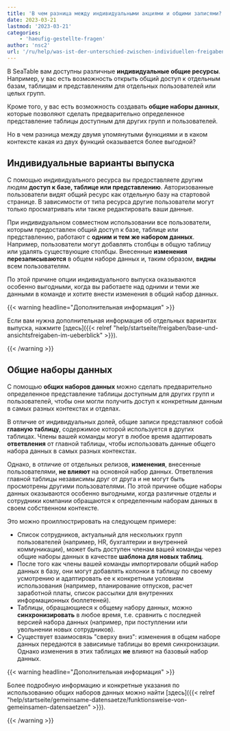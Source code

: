 ```yaml
---
title: 'В чем разница между индивидуальными акциями и общими записями?'
date: 2023-03-21
lastmod: '2023-03-21'
categories:
    - 'haeufig-gestellte-fragen'
author: 'nsc2'
url: '/ru/help/was-ist-der-unterschied-zwischen-individuellen-freigaben-und-gemeinsamen-datensaetzen'
---
```


В SeaTable вам доступны различные **индивидуальные общие ресурсы**. Например, у вас есть возможность открыть общий доступ к отдельным базам, таблицам и представлениям для отдельных пользователей или целых групп.

Кроме того, у вас есть возможность создавать **общие наборы данных**, которые позволяют сделать предварительно определенное представление таблицы доступным для других групп и пользователей.

Но в чем разница между двумя упомянутыми функциями и в каком контексте какая из двух функций оказывается более выгодной?

## Индивидуальные варианты выпуска

С помощью индивидуального ресурса вы предоставляете другим людям **доступ к базе, таблице или представлению**. Авторизованные пользователи видят общий ресурс как отдельную базу на стартовой странице. В зависимости от типа ресурса другие пользователи могут только просматривать или также редактировать ваши данные.

При индивидуальном совместном использовании все пользователи, которым предоставлен общий доступ к базе, таблице или представлению, работают с **одним и тем же набором данных**. Например, пользователи могут добавлять столбцы в общую таблицу или удалять существующие столбцы. Внесенные **изменения** **перезаписываются** в общем наборе данных и, таким образом, **видны** всем пользователям.

По этой причине опции индивидуального выпуска оказываются особенно выгодными, когда вы работаете над одними и теми же данными в команде и хотите внести изменения в общий набор данных.

{{< warning headline="Дополнительная информация" >}}

Если вам нужна дополнительная информация об отдельных вариантах выпуска, нажмите [здесь]({{< relref "help/startseite/freigaben/base-und-ansichtsfreigaben-im-ueberblick" >}}).

{{< /warning >}}

## Общие наборы данных

С помощью **общих наборов данных** можно сделать предварительно определенное представление таблицы доступным для других групп и пользователей, чтобы они могли получить доступ к конкретным данным в самых разных контекстах и отделах.

В отличие от индивидуальных долей, общие записи представляют собой **главную таблицу**, содержимое которой используется в других таблицах. Члены вашей команды могут в любое время адаптировать **ответвления** от главной таблицы, чтобы использовать данные общего набора данных в самых разных контекстах.

Однако, в отличие от отдельных релизов, **изменения**, внесенные пользователями, **не влияют** на основной набор данных. Ответвления главной таблицы независимы друг от друга и не могут быть просмотрены другими пользователями. По этой причине общие наборы данных оказываются особенно выгодными, когда различные отделы и сотрудники компании обращаются к определенным наборам данных в своем собственном контексте.

Это можно проиллюстрировать на следующем примере:

- Список сотрудников, актуальный для нескольких групп пользователей (например, HR, бухгалтерии и внутренней коммуникации), может быть доступен членам вашей команды через общие наборы данных в качестве **шаблона для новых таблиц**.
- После того как члены вашей команды импортировали общий набор данных в базу, они могут добавлять колонки в таблицу по своему усмотрению и адаптировать ее к конкретным условиям использования (например, планирование отпусков, расчет заработной платы, список рассылки для внутренних информационных бюллетеней).
- Таблицы, обращающиеся к общему набору данных, можно **синхронизировать** в любое время, т.е. сравнить с последней версией набора данных (например, при поступлении или увольнении новых сотрудников).
- Существует взаимосвязь "сверху вниз": изменения в общем наборе данных передаются в зависимые таблицы во время синхронизации. Однако изменения в этих таблицах **не** влияют на базовый набор данных.

{{< warning headline="Дополнительная информация" >}}

Более подробную информацию и конкретные указания по использованию общих наборов данных можно найти [здесь]({{< relref "help/startseite/gemeinsame-datensaetze/funktionsweise-von-gemeinsamen-datensaetzen" >}}).

{{< /warning >}}
